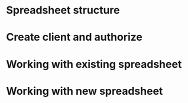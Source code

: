 # Spreadsheet structure

# Create client and authorize

# Working with existing spreadsheet

# Working with new spreadsheet